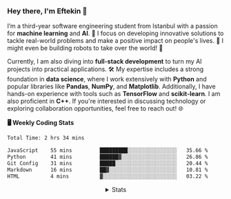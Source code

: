 <!-- About Me -->

### Hey there, I'm Eftekin 👋

<p align="left">
  I’m a third-year software engineering student from Istanbul with a passion for <strong>machine learning</strong> and <strong>AI</strong>. 🌟 I focus on developing innovative solutions to tackle real-world problems and make a positive impact on people's lives. 🚀 I might even be building robots to take over the world! 🤖
</p>

<p align="left">
  Currently, I am also diving into <strong>full-stack development</strong> to turn my AI projects into practical applications. 🛠️ My expertise includes a strong foundation in <strong>data science</strong>, where I work extensively with <strong>Python</strong> and popular libraries like <strong>Pandas</strong>, <strong>NumPy</strong>, and <strong>Matplotlib</strong>. Additionally, I have hands-on experience with tools such as <strong>TensorFlow</strong> and <strong>scikit-learn</strong>. I am also proficient in <strong>C++</strong>. If you're interested in discussing technology or exploring collaboration opportunities, feel free to reach out! 🌐
</p>

**🖥️ Weekly Coding Stats**

<!--START_SECTION:waka-->

```txt
Total Time: 2 hrs 34 mins

JavaScript    55 mins         █████████░░░░░░░░░░░░░░░░   35.66 %
Python        41 mins         ██████▓░░░░░░░░░░░░░░░░░░   26.86 %
Git Config    31 mins         █████░░░░░░░░░░░░░░░░░░░░   20.44 %
Markdown      16 mins         ██▓░░░░░░░░░░░░░░░░░░░░░░   10.81 %
HTML          4 mins          ▓░░░░░░░░░░░░░░░░░░░░░░░░   03.22 %
```

<!--END_SECTION:waka-->

<details align="center">
  <summary>Stats</summary>

  <!-- GitHub Stats -->
  <p align="center">
    <a href="#"><img src="https://github-readme-stats.vercel.app/api?username=eftekin&hide_title=true&hide_rank=true&show_icons=true&include_all_commits=true&count_private=true&disable_animations=false&locale=en&hide_border=true&order=1" height="130" alt="stats graph" /></a>
    <a href="#"><img src="https://github-readme-stats.vercel.app/api/top-langs?username=eftekin&locale=en&hide_title=false&layout=compact&hide=jupyter%20notebook&card_width=320&langs_count=4&hide_border=true&order=2" height="130" alt="languages graph" /></a>
    <a href="#"><img src="https://streak-stats.demolab.com?user=eftekin&locale=en&mode=daily&hide_border=true&border_radius=5&order=3" height="130" alt="streak graph" /></a>
  </p>

  <img src="https://komarev.com/ghpvc/?username=eftekin"/>
</details>
